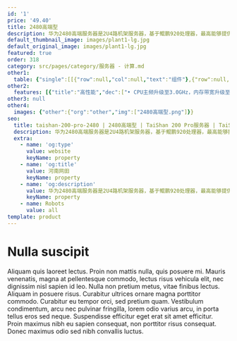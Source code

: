 ```yaml
---
id: '1'
price: '49.40'
title: 2480高端型
description: 华为2480高端服务器是2U4路机架服务器，基于鲲鹏920处理器，最高能够提供256核、3.0GHz主频的计算能力和最多25个SSD硬盘。2480高端服务器具有领先的数据库性能、创新的RAS特性以及权威的安全可信认证，适合为企业关键业务提供澎湃的高可靠算力。
default_thumbnail_image: images/plant1-lg.jpg
default_original_image: images/plant1-lg.jpg
featured: true
order: 318
category: src/pages/category/服务器 - 计算.md
other1: 
  table: {"single":[[{"row":null,"col":null,"text":"组件"},{"row":null,"col":null,"text":"规格"}],[{"row":null,"col":null,"text":"形态"},{"row":null,"col":null,"text":"2U机架服务器"}],[{"row":null,"col":null,"text":"处理器型号"},{"row":null,"col":null,"text":"4个鲲鹏920处理器（型号：7265，64核，3.0GHz主频或型号：5255，48核，3.0GHz主频）"}],[{"row":null,"col":null,"text":"内存插槽"},{"row":null,"col":null,"text":"32个DDR4-3200 DIMM插槽"}],[{"row":null,"col":null,"text":"本地存储"},{"row":null,"col":null,"text":"25盘位型号：前端配置25个2.5英寸SAS/SATA SSD硬盘；\n8盘位型号：前端配置8个2.5英寸 SAS/SATA SSD 硬盘"}],[{"row":null,"col":null,"text":"RAID支持"},{"row":null,"col":null,"text":"支持RAID 0, 1, 5, 6, 10, 50, 60 支持超级电容掉电保护"}],[{"row":null,"col":null,"text":"板载网络"},{"row":null,"col":null,"text":"1个板载网络插卡，支持4*10GE光口或者4*25GE光口\n1个板载LOM，支持4*GE电口"}],[{"row":null,"col":null,"text":"PCIe扩展"},{"row":null,"col":null,"text":"最多4个PCIe 4.0 x8+2个PCIe 4.0 x16标准插槽"}],[{"row":null,"col":null,"text":"电源"},{"row":null,"col":null,"text":"2个热插拔2000W交流电源模块，支持1+1冗余"}],[{"row":null,"col":null,"text":"供电"},{"row":null,"col":null,"text":"支持220~240V AC，240V DC"}],[{"row":null,"col":null,"text":"风扇"},{"row":null,"col":null,"text":"支持6个热拔插风扇模组，支持N+1冗余"}],[{"row":null,"col":null,"text":"温度"},{"row":null,"col":null,"text":"5℃～35℃"}],[{"row":null,"col":null,"text":"尺寸(宽x深x高)"},{"row":null,"col":null,"text":"447 mm*790 mm*86.1 mm"}]]}
other2:
  features: [{"title":"高性能","dec":["• CPU主频升级至3.0GHz，内存带宽升级至32个3200MT/s，整机性能提升13%\n• 240w tpmC OLTP数据库性能，领先业界水平2倍"]},{"title":"高可靠","dec":["• 支持CPU故障核在线隔离和内存故障自愈\n• 支持BIOS/BMC/OS和数据库全栈协同，数据库业务修复率99.9%"]},{"title":"高安全","dec":["• 芯片安全：鲲鹏处理器获得国密芯片一级认证\n• 软件安全：iBMC管理软件获得CC EAL2+级别认证\n• 整机安全：获得绿色计算服务器可信赖最高级评价"]}]
other3: null
other4:
  images: {"other":{"org":"other","img":["2480高端型.png"]}}
seo:
  title: taishan-200-pro-2480 | 2480高端型 | TaiShan 200 Pro服务器 | TaiShan服务器 | 服务器 - 计算 | 数据中心
  description: 华为2480高端服务器是2U4路机架服务器，基于鲲鹏920处理器，最高能够提供256核、3.0GHz主频的计算能力和最多25个SSD硬盘。2480高端服务器具有领先的数据库性能、创新的RAS特性以及权威的安全可信认证，适合为企业关键业务提供澎湃的高可靠算力。
  extra:
    - name: 'og:type'
      value: website
      keyName: property
    - name: 'og:title'
      value: 河南网田
      keyName: property
    - name: 'og:description'
      value: 华为2480高端服务器是2U4路机架服务器，基于鲲鹏920处理器，最高能够提供256核、3.0GHz主频的计算能力和最多25个SSD硬盘。2480高端服务器具有领先的数据库性能、创新的RAS特性以及权威的安全可信认证，适合为企业关键业务提供澎湃的高可靠算力。
      keyName: property
    - name: Robots
      value: all
template: product
---
```


# Nulla suscipit

Aliquam quis laoreet lectus. Proin non mattis nulla, quis posuere mi. Mauris venenatis, magna at pellentesque commodo, lectus risus vehicula elit, nec dignissim nisl sapien id leo. Nulla non pretium metus, vitae finibus lectus. Aliquam in posuere risus. Curabitur ultrices ornare magna porttitor commodo. Curabitur eu tempor orci, sed pretium quam. Vestibulum condimentum, arcu nec pulvinar fringilla, lorem odio varius arcu, in porta tellus eros sed neque. Suspendisse efficitur eget erat sit amet efficitur. Proin maximus nibh eu sapien consequat, non porttitor risus consequat. Donec maximus odio sed nibh convallis luctus.
